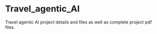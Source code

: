 # Travel_agentic_AI
Travel agentic AI project details and files as well as complete project pdf files.
